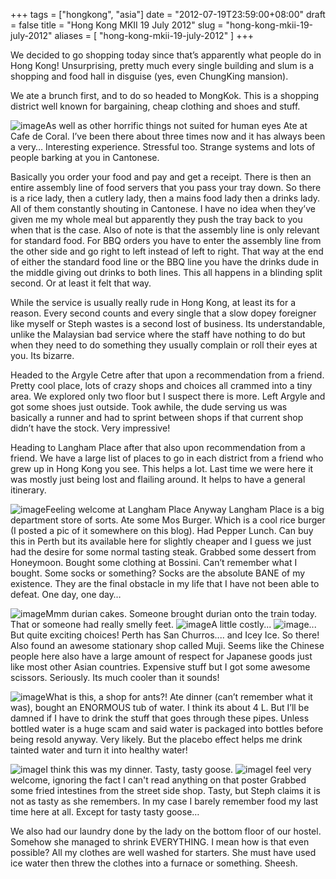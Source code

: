 +++
tags = ["hongkong", "asia"]
date = "2012-07-19T23:59:00+08:00"
draft = false
title = "Hong Kong MKII 19 July 2012"
slug = "hong-kong-mkii-19-july-2012"
aliases = [
	"hong-kong-mkii-19-july-2012"
]
+++

We decided to go shopping today since that’s apparently what people do in Hong Kong! Unsurprising, pretty much every single building and slum is a shopping and food hall in disguise (yes, even ChungKing mansion).

We ate a brunch first, and to do so headed to MongKok. This is a shopping district well known for bargaining, cheap clothing and shoes and stuff.


![image](/images/2012/07/wpid-camerazoom-20120719172818578.jpg "CameraZOOM-20120719172818578.jpg")As well as other horrific things not suited for human eyes Ate at Cafe de Coral. I’ve been there about three times now and it has always been a very… Interesting experience. Stressful too. Strange systems and lots of people barking at you in Cantonese.

Basically you order your food and pay and get a receipt. There is then an entire assembly line of food servers that you pass your tray down. So there is a rice lady, then a cutlery lady, then a mains food lady then a drinks lady. All of them constantly shouting in Cantonese. I have no idea when they’ve given me my whole meal but apparently they push the tray back to you when that is the case. Also of note is that the assembly line is only relevant for standard food. For BBQ orders you have to enter the assembly line from the other side and go right to left instead of left to right. That way at the end of either the standard food line or the BBQ line you have the drinks dude in the middle giving out drinks to both lines. This all happens in a blinding split second. Or at least it felt that way.

While the service is usually really rude in Hong Kong, at least its for a reason. Every second counts and every single that a slow dopey foreigner like myself or Steph wastes is a second lost of business. Its understandable, unlike the Malaysian bad service where the staff have nothing to do but when they need to do something they usually complain or roll their eyes at you. Its bizarre.

Headed to the Argyle Cetre after that upon a recommendation from a friend. Pretty cool place, lots of crazy shops and choices all crammed into a tiny area. We explored only two floor but I suspect there is more. Left Argyle and got some shoes just outside. Took awhile, the dude serving us was basically a runner and had to sprint between shops if that current shop didn’t have the stock. Very impressive!

Heading to Langham Place after that also upon recommendation from a friend. We have a large list of places to go in each district from a friend who grew up in Hong Kong you see. This helps a lot. Last time we were here it was mostly just being lost and flailing around. It helps to have a general itinerary.


![image](/images/2012/07/wpid-camerazoom-20120719154853784.jpg "CameraZOOM-20120719154853784.jpg")Feeling welcome at Langham Place Anyway Langham Place is a big department store of sorts. Ate some Mos Burger. Which is a cool rice burger (I posted a pic of it somewhere on this blog). Had Pepper Lunch. Can buy this in Perth but its available here for slightly cheaper and I guess we just had the desire for some normal tasting steak. Grabbed some dessert from Honeymoon. Bought some clothing at Bossini. Can’t remember what I bought. Some socks or something? Socks are the absolute BANE of my existence. They are the final obstacle in my life that I have not been able to defeat. One day, one day…


![image](/images/2012/07/wpid-camerazoom-201207191642134051.jpg "CameraZOOM-20120719164213405.jpg")Mmm durian cakes. Someone brought durian onto the train today. That or someone had really smelly feet. 
![image](/images/2012/07/wpid-camerazoom-20120719163354946.jpg "CameraZOOM-20120719163354946.jpg")A little costly... 
![image](/images/2012/07/wpid-camerazoom-20120719163350238.jpg "CameraZOOM-20120719163350238.jpg")... But quite exciting choices! Perth has San Churros.... and Icey Ice. So there! Also found an awesome stationary shop called Muji. Seems like the Chinese people here also have a large amount of respect for Japanese goods just like most other Asian countries. Expensive stuff but I got some awesome scissors. Seriously. Its much cooler than it sounds!


![image](/images/2012/07/wpid-camerazoom-20120719212352536.jpg "CameraZOOM-20120719212352536.jpg")What is this, a shop for ants?! Ate dinner (can’t remember what it was), bought an ENORMOUS tub of water. I think its about 4 L. But I’ll be damned if I have to drink the stuff that goes through these pipes. Unless bottled water is a huge scam and said water is packaged into bottles before being resold anyway. Very likely. But the placebo effect helps me drink tainted water and turn it into healthy water!


![image](/images/2012/07/wpid-camerazoom-20120719221055635.jpg "CameraZOOM-20120719221055635.jpg")I think this was my dinner. Tasty, tasty goose. 
![image](/images/2012/07/wpid-camerazoom-20120719221030526.jpg "CameraZOOM-20120719221030526.jpg")I feel very welcome, ignoring the fact I can't read anything on that poster Grabbed some fried intestines from the street side shop. Tasty, but Steph claims it is not as tasty as she remembers. In my case I barely remember food my last time here at all. Except for tasty tasty goose…

We also had our laundry done by the lady on the bottom floor of our hostel. Somehow she managed to shrink EVERYTHING. I mean how is that even possible? All my clothes are well washed for starters. She must have used ice water then threw the clothes into a furnace or something. Sheesh.


